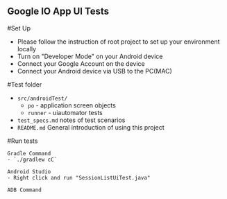 Google IO App UI Tests
---
#Set Up
- Please follow the instruction of root project to set up your environment locally
- Turn on "Developer Mode" on your Android device
- Connect your Google Account on the device
- Connect your Android device via USB to the PC(MAC)

#Test folder
- `src/androidTest/`
	- `po` - application screen objects
	- `runner` - uiautomator tests
- `test_specs.md`
	notes of test scenarios
- `README.md`
    General introduction of using this project

#Run tests

	Gradle Command
	- `./gradlew cC`

	Android Studio
	- Right click and run "SessionListUiTest.java"

	ADB Command